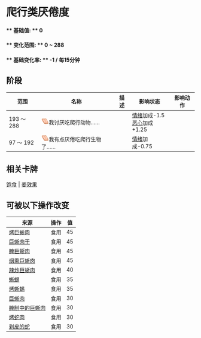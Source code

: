 # 爬行类厌倦度  
#### ** 基础值: ** 0   
#### ** 变化范围: ** 0 ~ 288  
#### ** 基础变化率: ** -1 / 每15分钟  
## 阶段  
范围  |  名称  |  描述  |  影响状态  |  影响动作  
----  |  ----  |  ----  |  ----  |  ----  
193 ～ 288  |  <img decoding="async" src="Sprite/SaturationReptile.png" href="a.md" style="max-width:20px;max-height:20px;">我讨厌吃爬行动物……  |    |  [情绪](Morale.md)加成-1.5<br>[恶心](Nausea.md)加成+1.25  |    
97 ～ 192  |  <img decoding="async" src="Sprite/SaturationReptile.png" href="a.md" style="max-width:20px;max-height:20px;">我有点厌倦吃爬行生物了……  |    |  [情绪](Morale.md)加成-0.75  |    
## 相关卡牌  
[饱食](Satiation.md)  |  [姜效果](GingerEffect.md)  
## 可被以下操作改变  
来源  |  操作  |  值  
----  |  ----  |  ----  
[烤巨蜥肉](MonitorMeatCooked.md)  |  食用  |  45  
[巨蜥肉干](MonitorMeatDried.md)  |  食用  |  45  
[腌巨蜥肉](MonitorMeatSalted.md)  |  食用  |  45  
[烟熏巨蜥肉](MonitorMeatSmoked.md)  |  食用  |  45  
[辣炒巨蜥肉](LizardFry.md)  |  食用  |  40  
[蜥蜴](Lizard.md)  |  食用  |  35  
[烤蜥蜴](LizardCooked.md)  |  食用  |  35  
[巨蜥肉](MonitorMeat.md)  |  食用  |  30  
[腌制中的巨蜥肉](MonitorMeatSaltedDrying.md)  |  食用  |  30  
[烤蛇肉](SnakeCooked.md)  |  食用  |  30  
[剥皮的蛇](SnakeSkinned.md)  |  食用  |  30  
